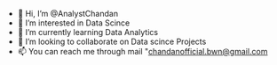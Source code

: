 - 👋 Hi, I’m @AnalystChandan
- 👀 I’m interested in Data Scince
- 🌱 I’m currently learning Data Analytics
- 💞️ I’m looking to collaborate on Data scince Projects
- 📫 You can reach me through mail "chandanofficial.bwn@gmail.com

<!---
AnalystChandan/AnalystChandan is a ✨ special ✨ repository because its `README.md` (this file) appears on your GitHub profile.
You can click the Preview link to take a look at your changes.
--->
